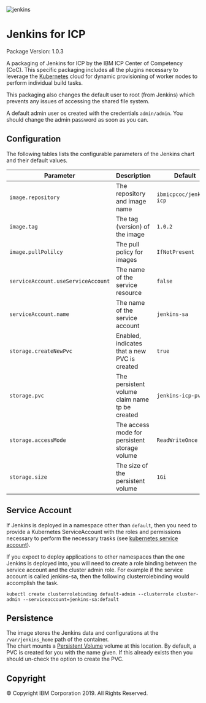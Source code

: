 ![jenkins](https://ibm-icp-coc.github.io/charts/repo/stable/jenkins.png "Jenkins logo")
# Jenkins for ICP

Package Version: 1.0.3

A packaging of Jenkins for ICP by the IBM ICP Center of Competency (CoC).  This specific packaging includes all 
the plugins necessary to leverage the [Kubernetes](https://wiki.jenkins.io/display/JENKINS/Kubernetes+Plugin) 
cloud for dynamic provisioning of worker nodes to perform individual build tasks.

This packaging also changes the default user to root (from Jenkins) which prevents any issues of accessing 
the shared file system.

A default admin user os created with the credentials `admin/admin`.  You should change the admin password 
as soon as you can.
  
## Configuration

The following tables lists the configurable parameters of the Jenkins chart and their default values.


|         Parameter                  |                       Description                       |           Default            |
|------------------------------------|---------------------------------------------------------|------------------------------|
| `image.repository`                 | The repository and image name                           | `ibmicpcoc/jenkins-icp`      |
| `image.tag`                        | The tag (version) of the image                          | `1.0.2`                      |
| `image.pullPolilcy`                | The pull policy for images                              | `IfNotPresent`               |
| `serviceAccount.useServiceAccount` | The name of the service resource                        | `false`                      |
| `serviceAccount.name`              | The name of the service account                         | `jenkins-sa`                 |
| `storage.createNewPvc`             | Enabled, indicates that a new PVC is created            | `true`                       |
| `storage.pvc`                      | The persistent volume claim name tp be created          | `jenkins-icp-pvc`            |
| `storage.accessMode`               | The access mode for persistent storage volume           | `ReadWriteOnce`              |
| `storage.size`                     | The size of the persistent volume                       | `1Gi`                        |

## Service Account

If Jenkins is deployed in a namespace other than `default`, then you need to provide a Kubernetes ServiceAccount 
with the roles and permissions necessary to perform the necessary trasks (see 
[kubernetes service account](https://github.com/jenkinsci/kubernetes-plugin/blob/master/src/main/kubernetes/service-account.yml)).

If you expect to deploy applications to other namespaces than the one Jenkins is deployed into, you will need
to create a role binding between the service account and the cluster admin role. For example if the service account 
is called jenkins-sa, then the following clusterrolebinding would accomplish the task.

```
kubectl create clusterrolebinding default-admin --clusterrole cluster-admin --serviceaccount=jenkins-sa:default
```


## Persistence

The image stores the Jenkins data and configurations at the `/var/jenkins_home` path of the container.  
The chart mounts a [Persistent Volume](kubernetes.io/docs/user-guide/persistent-volumes/) volume at this 
location. By default, a PVC is created for you with the name given.  If this already exists then you 
should un-check the option to create the PVC.


## Copyright
© Copyright IBM Corporation 2019. All Rights Reserved.